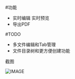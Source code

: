 
#功能

* 实时编辑 实时预览
* 导出PDF

#TODO

* 多文件编辑和Tab管理
* 文件目录树和更方便创建功能

截图

![IMAGE](http://static.fumer.cn/markdown-screenshot.png)
